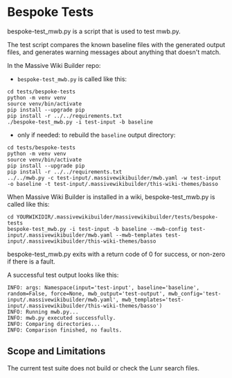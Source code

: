 # Bespoke Tests

bespoke-test_mwb.py is a script that is used to test mwb.py.

The test script compares the known baseline files with the generated output files, and generates warning messages about anything that doesn't match.

In the Massive Wiki Builder repo:  
 -  `bespoke-test_mwb.py` is called like this:
```shell
cd tests/bespoke-tests
python -m venv venv
source venv/bin/activate
pip install --upgrade pip
pip install -r ../../requirements.txt
./bespoke-test_mwb.py -i test-input -b baseline
```

 - only if needed: to rebuild the `baseline` output directory:  
 ```shell
cd tests/bespoke-tests
python -m venv venv
source venv/bin/activate
pip install --upgrade pip
pip install -r ../../requirements.txt
../../mwb.py -c test-input/.massivewikibuilder/mwb.yaml -w test-input -o baseline -t test-input/.massivewikibuilder/this-wiki-themes/basso
```

When Massive Wiki Builder is installed in a wiki, bespoke-test_mwb.py is called like this:

```shell
cd YOURWIKIDIR/.massivewikibuilder/massivewikibuilder/tests/bespoke-tests
bespoke-test_mwb.py -i test-input -b baseline --mwb-config test-input/.massivewikibuilder/mwb.yaml --mwb-templates test-input/.massivewikibuilder/this-wiki-themes/basso
```

bespoke-test_mwb.py exits with a return code of 0 for success, or non-zero if there is a fault.

A successful test output looks like this:

```shell
INFO: args: Namespace(input='test-input', baseline='baseline', random=False, force=None, mwb_output='test-output', mwb_config='test-input/.massivewikibuilder/mwb.yaml', mwb_templates='test-input/.massivewikibuilder/this-wiki-themes/basso')
INFO: Running mwb.py...
INFO: mwb.py executed successfully.
INFO: Comparing directories...
INFO: Comparison finished, no faults.
```

## Scope and Limitations

The current test suite does not build or check the Lunr search files.
